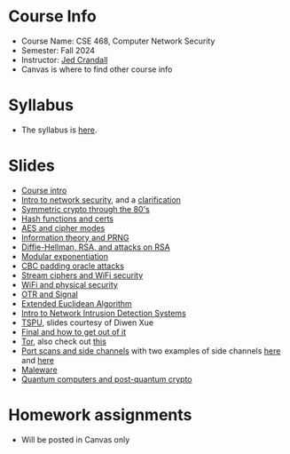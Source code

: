 

# Course Info

- Course Name: CSE 468, Computer Network Security
- Semester: Fall 2024
- Instructor: [Jed Crandall](https://jedcrandall.github.io)
- Canvas is where to find other course info

# Syllabus

- The syllabus is [here](https://jedcrandall.github.io/courses/cse468fall2024/syllabus.pdf).

# Slides

- [Course intro](courseintro.pdf)
- [Intro to network security](intronetsecurity.pdf), and a [clarification](clarificationinonoffpath.pdf)
- [Symmetric crypto through the 80's](symmetricryptothru80s.pdf)
- [Hash functions and certs](hashfunctionscerts.pdf)
- [AES and cipher modes](aesciphermodes.pdf)
- [Information theory and PRNG](informationtheoryprng.pdf)
- [Diffie-Hellman, RSA, and attacks on RSA](dhrsaandattacks.pdf)
- [Modular exponentiation](modularexp.pdf)
- [CBC padding oracle attacks](cbcpaddingoracle.pdf)
- [Stream ciphers and WiFi security](streamcipherswifi.pdf)
- [WiFi and physical security](wifisecurityandphysical.pdf)
- [OTR and Signal](otrandsignal.pdf)
- [Extended Euclidean Algorithm](euclideanalgo.pdf)
- [Intro to Network Intrusion Detection Systems](nidsintro.pdf)
- [TSPU](TSPU_IMC.pdf), slides courtesy of Diwen Xue
- [Final and how to get out of it](finalandgettingoutofit.pdf)
- [Tor](tor.pdf), also check out [this](https://fahrplan.events.ccc.de/congress/2023/fahrplan/events/12040.html)
- [Port scans and side channels](portscansidechannels.pdf) with two examples of side channels [here](security16_slides_cao.pdf) and [here](sec21_slides_tolley.pdf)
- [Maleware](malware.pdf)
- [Quantum computers and post-quantum crypto](postquantum.pdf)

# Homework assignments

- Will be posted in Canvas only

